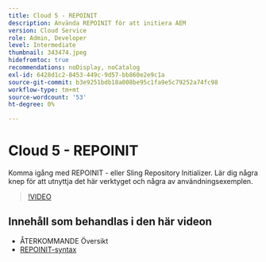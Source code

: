 ```yaml
---
title: Cloud 5 - REPOINIT
description: Använda REPOINIT för att initiera AEM
version: Cloud Service
role: Admin, Developer
level: Intermediate
thumbnail: 343474.jpeg
hidefromtoc: true
recommendations: noDisplay, noCatalog
exl-id: 6428d1c2-8453-449c-9d57-bb860e2e9c1a
source-git-commit: b3e9251bdb18a008be95c1fa9e5c79252a74fc98
workflow-type: tm+mt
source-wordcount: '53'
ht-degree: 0%

---
```


# Cloud 5 - REPOINIT

Komma igång med REPOINIT - eller Sling Repository Initializer. Lär dig några knep för att utnyttja det här verktyget och några av användningsexemplen.

>[!VIDEO](https://video.tv.adobe.com/v/343474?quality=12&learn=on)

## Innehåll som behandlas i den här videon

+ ÅTERKOMMANDE Översikt
+ [REPOINIT-syntax](https://sling.apache.org/documentation/bundles/repository-initialization.html#appendix-a-repoinit-syntax-parser-test-scenarios-1)
